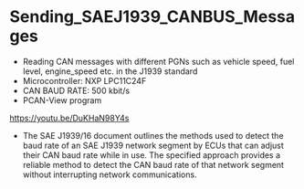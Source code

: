 # Sending_SAEJ1939_CANBUS_Messages

- Reading CAN messages with different PGNs such as vehicle speed, fuel level, engine_speed etc. in the J1939 standard
- Microcontroller: NXP LPC11C24F
- CAN BAUD RATE: 500 kbit/s
- PCAN-View program

https://youtu.be/DuKHaN98Y4s

- The  SAE J1939/16 document outlines the methods used to detect the baud rate of an SAE J1939 network segment by ECUs that can adjust their CAN baud rate while in use. The specified approach provides a reliable method to detect the CAN baud rate of that network segment without interrupting network communications.


